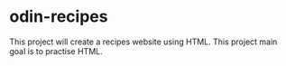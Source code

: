 # odin-recipes
This project will create a recipes website using HTML. This project main goal is to practise HTML.

